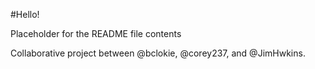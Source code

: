 #Hello!

Placeholder for the README file contents

Collaborative project between @bclokie, @corey237, and @JimHwkins.